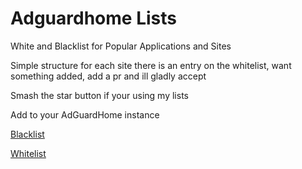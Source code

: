 # Adguardhome Lists
White and Blacklist for Popular Applications and Sites

Simple structure for each site there is an entry on the whitelist, want something added, add a pr and ill gladly accept

Smash the star button if your using my lists

Add to  your AdGuardHome instance

[Blacklist](https://raw.githubusercontent.com/swetoast/adguardhome-lists/main/blacklist.txt)

[Whitelist](https://raw.githubusercontent.com/swetoast/adguardhome-lists/main/whitelist.txt)
